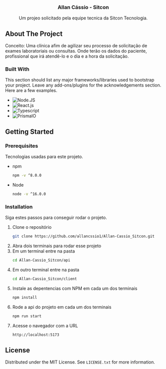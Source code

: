 

<br />
<div align="center">
  <h3 align="center">Allan Cássio - Sitcon</h3>

  <p align="center">
   Um projeo solicitado pela equipe tecnica da Sitcon Tecnologia.
</div>

<!-- ABOUT THE PROJECT -->
## About The Project

Conceito: Uma clínica afim de agilizar seu processo de solicitação de exames laboratoriais ou consultas. Onde terão os dados do paciente, profissional que irá atendê-lo e o dia e a hora da solicitação. 


### Built With

This section should list any major frameworks/libraries used to bootstrap your project. Leave any add-ons/plugins for the acknowledgements section. Here are a few examples.

* ![Node.JS](https://img.shields.io/badge/-Node.JS-0D1117?style=for-the-badge&logo=node.js&labelColor=0D1117&textColor=0D1117)&nbsp;
* ![React.js](https://img.shields.io/badge/-React.js-0D1117?style=for-the-badge&logo=react&labelColor=0D1117)&nbsp;
* ![Typescript](https://img.shields.io/badge/-Typescript-0D1117?style=for-the-badge&logo=typescript&labelColor=0D1117)&nbsp;
* ![PrismaIO](https://img.shields.io/badge/-Prisma-0D1117?style=for-the-badge&logo=prisma&labelColor=0D1117)&nbsp;


<!-- GETTING STARTED -->
## Getting Started


### Prerequisites

Tecnologias usadas para este projeto.
* npm
  ```sh
  npm -v ^8.0.0
  ```

* Node
  ```sh
  node -v ^16.0.0
  ```

### Installation

Siga estes passos para conseguir rodar o projeto.

1. Clone o repositório
   ```sh
   git clone https://github.com/allancssio1/Allan-Cassio_Sitcon.git
   ```
2. Abra dois terminais para rodar esse projeto
3. Em um terminal entre na pasta
   ```sh
   cd Allan-Cassio_Sitcon/api
   ```
4. Em outro terminal entre na pasta
   ```sh
   cd Allan-Cassio_Sitcon/client
   ```
5. Instale as depentencias com NPM em cada um dos terminais
   ```sh
   npm install
   ```
6. Rode a api do projeto em cada um dos terminais
   ```sh
   npm run start
   ```
7. Acesse o navegador com a URL
   ```sh
   http://localhost:5173
   ```


<!-- LICENSE -->
## License

Distributed under the MIT License. See `LICENSE.txt` for more information.




